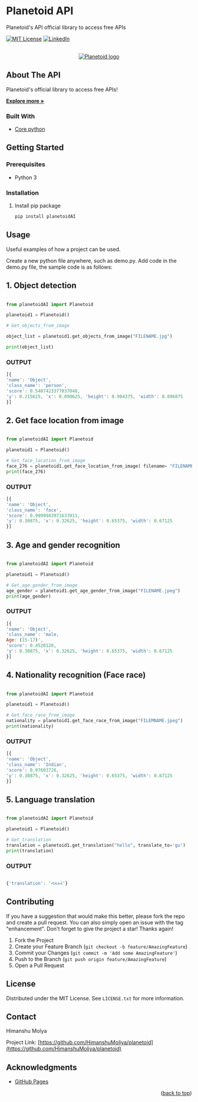 # Planetoid API

 Planetoid's API official library to access free APIs
 
 <div id="top"></div>

[![MIT License][license-shield]][license-url]
[![LinkedIn][linkedin-shield]][linkedin-url]


<!-- PROJECT LOGO -->
<br />
<div align="center">
  <a href="https://planetoid.pythonanywhere.com/">
    <img src="https://planetoid.pythonanywhere.com/static/5ebd9c17efef0e2515e12933_Logo-Planetoid-New.png" alt="Planetoid logo" hight="600">
  </a>

</div>


<!-- ABOUT THE PROJECT -->
## About The API

Planetoid's official library to access free APIs!

<a href="https://planetoid.pythonanywhere.com/"><strong>Explore more »</strong></a>

### Built With

<!-- This section should list any major frameworks/libraries used to bootstrap your project. Leave any add-ons/plugins for the acknowledgements section. Here are a few examples. -->

* [Core python](https://www.python.org/)
<!-- * [JQuery](https://jquery.com) -->
<!-- <p align="right">(<a href="#top">back to top</a>)</p> -->

<!-- GETTING STARTED -->
## Getting Started

<!-- This is an example of how you may give instructions on setting up your project locally.
To get a local copy up and running follow these simple example steps.
 -->
### Prerequisites
<!-- This is an example of how to list things you need to use the software and how to install them. -->
* Python 3 

### Installation

<!-- _Below is an example of how you can instruct your audience on installing and setting up your app. This template doesn't rely on any external dependencies or services._ -->
<!-- 
1. Get a free API Key at [https://example.com](https://example.com)
2. Clone the repo
   ```sh
   git clone https://github.com/your_username_/Project-Name.git
   ``` -->
1. Install pip package
 
   ```sh
   pip install planetoidAI
   
   ```
<!-- 4. Enter your API in `config.js`
   ```js
   const API_KEY = 'ENTER YOUR API';
   ```
 -->
<!-- <p align="right">(<a href="#top">back to top</a>)</p> -->

<!-- USAGE EXAMPLES -->
## Usage 

Useful examples of how a project can be used. 

Create a new python file anywhere, such as demo.py.
Add code in the demo.py file, the sample code is as follows:

## 1. Object detection
```python

from planetoidAI import Planetoid

planetoid1 = Planetoid()

# Get_objects_from_image

object_list = planetoid1.get_objects_from_image("FILENAME.jpg")

print(object_list)

```
### OUTPUT

```javascript
[{
'name': 'Object', 
'class_name': 'person', 
'score': 0.5407423377037048, 
'y': 0.215625, 'x': 0.090625, 'height': 0.984375, 'width': 0.896875
}]
```

## 2. Get face location from image
```python

from planetoidAI import Planetoid

planetoid1 = Planetoid()

# Get_face_location_from_image
face_276 = planetoid1.get_face_location_from_image( filename= "FILENAME.jpeg")
print(face_276)

```
### OUTPUT

```javascript
[{
'name': 'Object', 
'class_name': 'face', 
'score': 0.9999943971633911, 
'y': 0.30875, 'x': 0.32625, 'height': 0.65375, 'width': 0.67125
}]
```


## 3. Age and gender recognition
```python

from planetoidAI import Planetoid

planetoid1 = Planetoid()

# Get_age_gender_from_image
age_gender = planetoid1.get_age_gender_from_image("FILENAME.jpeg")
print(age_gender)


```
### OUTPUT

```javascript
[{
'name': 'Object', 
'class_name': 'male, 
Age: (15-17)', 
'score': 0.4520128, 
'y': 0.30875, 'x': 0.32625, 'height': 0.65375, 'width': 0.67125
}]
```

## 4. Nationality recognition (Face race)
```python

from planetoidAI import Planetoid

planetoid1 = Planetoid()

# Get_face_race_from_image
nationality = planetoid1.get_face_race_from_image("FILEMNAME.jpeg")
print(nationality)


```
### OUTPUT

```javascript
[{
'name': 'Object', 
'class_name': 'Indian', 
'score': 0.97603726, 
'y': 0.30875, 'x': 0.32625, 'height': 0.65375, 'width': 0.67125
}]

```

## 5. Language translation
```python

from planetoidAI import Planetoid

planetoid1 = Planetoid()

# Get_translation
translation = planetoid1.get_translation("hello", translate_to='gu')
print(translation)

```
### OUTPUT

```javascript

{'translation': 'નમસ્તે'}

```

<!-- CONTRIBUTING -->
## Contributing

If you have a suggestion that would make this better, please fork the repo and create a pull request. You can also simply open an issue with the tag "enhancement".
Don't forget to give the project a star! Thanks again!

1. Fork the Project
2. Create your Feature Branch (`git checkout -b feature/AmazingFeature`)
3. Commit your Changes (`git commit -m 'Add some AmazingFeature'`)
4. Push to the Branch (`git push origin feature/AmazingFeature`)
5. Open a Pull Request


<!-- LICENSE -->
## License

Distributed under the MIT License. See `LICENSE.txt` for more information.

<!-- CONTACT -->
## Contact

Himanshu Molya 

Project Link: [https://github.com/HimanshuMoliya/planetoid](https://github.com/HimanshuMoliya/planetoid)

<!-- ACKNOWLEDGMENTS -->
## Acknowledgments

* [GitHub Pages](https://pages.github.com)

<p align="right">(<a href="#top">back to top</a>)</p>

<!-- MARKDOWN LINKS & IMAGES -->
<!-- https://www.markdownguide.org/basic-syntax/#reference-style-links -->
<!-- [contributors-shield]: https://img.shields.io/github/contributors/othneildrew/Best-README-Template.svg?style=for-the-badge
[contributors-url]: https://github.com/othneildrew/Best-README-Template/graphs/contributors -->
[forks-shield]: https://img.shields.io/github/forks/HimanshuMoliya/planetoid.svg?style=for-the-badge
[forks-url]: https://github.com/HimanshuMoliya/planetoid/network/members
[stars-shield]: https://img.shields.io/github/stars/HimanshuMoliya/planetoid.svg?style=for-the-badge
[stars-url]: https://github.com/HimanshuMoliya/planetoid/stargazers
[issues-shield]: https://img.shields.io/github/issues/HimanshuMoliya/planetoid.svg?style=for-the-badge
[issues-url]: https://github.com/HimanshuMoliya/planetoid/issues
[license-shield]: https://img.shields.io/github/license/HimanshuMoliya/planetoid.svg?style=for-the-badge
[license-url]: https://github.com/HimanshuMoliya/planetoid/blob/master/LICENSE.txt
[linkedin-shield]: https://img.shields.io/badge/-LinkedIn-black.svg?style=for-the-badge&logo=linkedin&colorB=555
[linkedin-url]: https://www.linkedin.com/company/planetoid/
[product-screenshot]: images/screenshot.png
